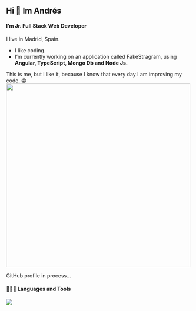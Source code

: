 ## Hi 👋 Im Andrés
#### I’m Jr. Full Stack Web Developer
I live in Madrid, Spain. 

- I like coding. 
- I’m currently working on an application called FakeStragram, using **Angular, TypeScript, Mongo Db and Node Js.**

This is me, but I like it, because I know that every day I am improving my code. 😁
<code><img width="500" src="https://i.ibb.co/68tHQT6/me.png"></code>

GitHub profile in process...

#### 👨🏻‍💻 Languages and Tools <br />

<code><img src="https://i.ibb.co/mvkJMBd/banner-Full-Sctack.png" /><code>




<!--
**AndresVazqez/AndresVazqez** is a ✨ _special_ ✨ repository because its `README.md` (this file) appears on your GitHub profile.

Here are some ideas to get you started:

- 🔭 I’m currently working on ...
- 🌱 I’m currently learning ...
- 👯 I’m looking to collaborate on ...
- 🤔 I’m looking for help with ...
- 💬 Ask me about ...
- 📫 How to reach me: ...
- 😄 Pronouns: ...
- ⚡ Fun fact: ...
-->
